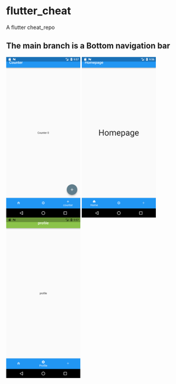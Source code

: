 # flutter_cheat

A flutter cheat_repo

## The main branch is a  Bottom navigation bar

<p>
<img align=top  src="/images/count.png" width="200" >
<img align=top  src="/images/home.png" width="200">
<img  align=top src="/images/profile.png" width="200">
</p>


